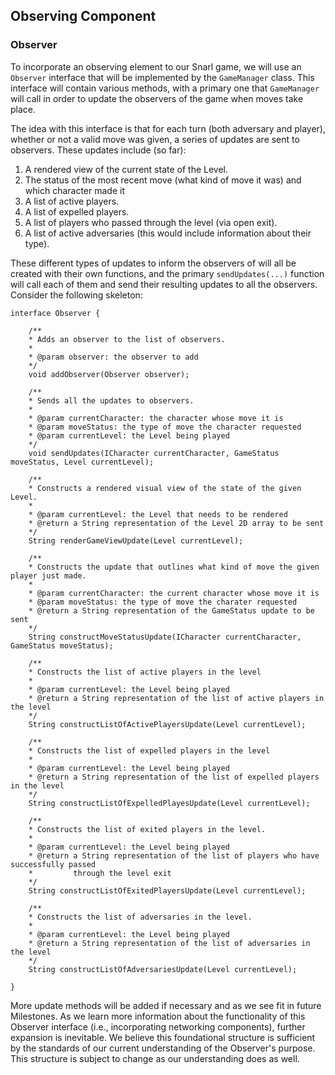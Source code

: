## Observing Component

### Observer

To incorporate an observing element to our Snarl game, we will use an `Observer` interface that will be
implemented by the `GameManager` class. This interface will contain various methods, with a primary one
that `GameManager` will call in order to update the observers of the game when moves take place.

The idea with this interface is that for each turn (both adversary and player), whether or not a valid move
was given, a series of updates are sent to observers. These updates include (so far):

1) A rendered view of the current state of the Level.
2) The status of the most recent move (what kind of move it was) and which character made it
3) A list of active players.
4) A list of expelled players.
5) A list of players who passed through the level (via open exit).
6) A list of active adversaries (this would include information about their type).

These different types of updates to inform the observers of will all be created with their own 
functions, and the primary `sendUpdates(...)` function will call each of them and send their resulting
updates to all the observers. Consider the following skeleton:

```
interface Observer {
    
    /**
    * Adds an observer to the list of observers.
    *
    * @param observer: the observer to add
    */
    void addObserver(Observer observer);

    /**
    * Sends all the updates to observers.
    * 
    * @param currentCharacter: the character whose move it is
    * @param moveStatus: the type of move the character requested
    * @param currentLevel: the Level being played
    */
    void sendUpdates(ICharacter currentCharacter, GameStatus moveStatus, Level currentLevel);
    
    /**
    * Constructs a rendered visual view of the state of the given Level.
    * 
    * @param currentLevel: the Level that needs to be rendered
    * @return a String representation of the Level 2D array to be sent
    */
    String renderGameViewUpdate(Level currentLevel);
    
    /**
    * Constructs the update that outlines what kind of move the given player just made.
    *
    * @param currentCharacter: the current character whose move it is
    * @param moveStatus: the type of move the charater requested
    * @return a String representation of the GameStatus update to be sent
    */
    String constructMoveStatusUpdate(ICharacter currentCharacter, GameStatus moveStatus);
    
    /**
    * Constructs the list of active players in the level
    *
    * @param currentLevel: the Level being played
    * @return a String representation of the list of active players in the level
    */
    String constructListOfActivePlayersUpdate(Level currentLevel);
    
    /**
    * Constructs the list of expelled players in the level
    *
    * @param currentLevel: the Level being played
    * @return a String representation of the list of expelled players in the level
    */
    String constructListOfExpelledPlayesUpdate(Level currentLevel);
    
    /**
    * Constructs the list of exited players in the level.
    *
    * @param currentLevel: the Level being played
    * @return a String representation of the list of players who have successfully passed
    *         through the level exit
    */
    String constructListOfExitedPlayersUpdate(Level currentLevel);
    
    /**
    * Constructs the list of adversaries in the level.
    *
    * @param currentLevel: the Level being played
    * @return a String representation of the list of adversaries in the level
    */
    String constructListOfAdversariesUpdate(Level currentLevel);

}
```

More update methods will be added if necessary and as we see fit in future Milestones. As 
we learn more information about the functionality of this Observer interface (i.e., incorporating
networking components), further expansion is inevitable. We believe this foundational structure 
is sufficient by the standards of our current understanding of the Observer's purpose. 
This structure is subject to change as our understanding does as well.
